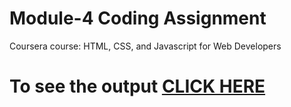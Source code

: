

# Module-4 Coding Assignment

Coursera course: HTML, CSS, and Javascript for Web Developers

# To see the output [CLICK HERE](https://tttanmoy-s.github.io/module4/index.html)

